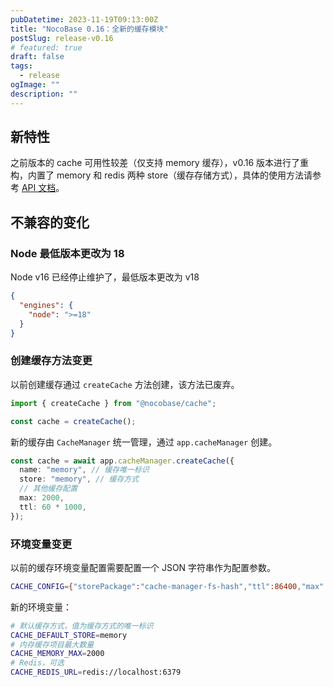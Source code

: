 ```yaml
---
pubDatetime: 2023-11-19T09:13:00Z
title: "NocoBase 0.16：全新的缓存模块"
postSlug: release-v0.16
# featured: true
draft: false
tags:
  - release
ogImage: ""
description: ""
---
```


## 新特性

之前版本的 cache 可用性较差（仅支持 memory 缓存），v0.16 版本进行了重构，内置了 memory 和 redis 两种 store（缓存存储方式），具体的使用方法请参考 [API 文档](https://docs-cn.nocobase.com/api/cache/cache-manager)。

## 不兼容的变化

### Node 最低版本更改为 18

Node v16 已经停止维护了，最低版本更改为 v18

```json
{
  "engines": {
    "node": ">=18"
  }
}
```

### 创建缓存方法变更

以前创建缓存通过 `createCache` 方法创建，该方法已废弃。

```ts
import { createCache } from "@nocobase/cache";

const cache = createCache();
```

新的缓存由 `CacheManager` 统一管理，通过 `app.cacheManager` 创建。

```ts
const cache = await app.cacheManager.createCache({
  name: "memory", // 缓存唯一标识
  store: "memory", // 缓存方式
  // 其他缓存配置
  max: 2000,
  ttl: 60 * 1000,
});
```

### 环境变量变更

以前的缓存环境变量配置需要配置一个 JSON 字符串作为配置参数。

```bash
CACHE_CONFIG={"storePackage":"cache-manager-fs-hash","ttl":86400,"max":1000}
```

新的环境变量：

```bash
# 默认缓存方式，值为缓存方式的唯一标识
CACHE_DEFAULT_STORE=memory
# 内存缓存项目最大数量
CACHE_MEMORY_MAX=2000
# Redis，可选
CACHE_REDIS_URL=redis://localhost:6379
```

